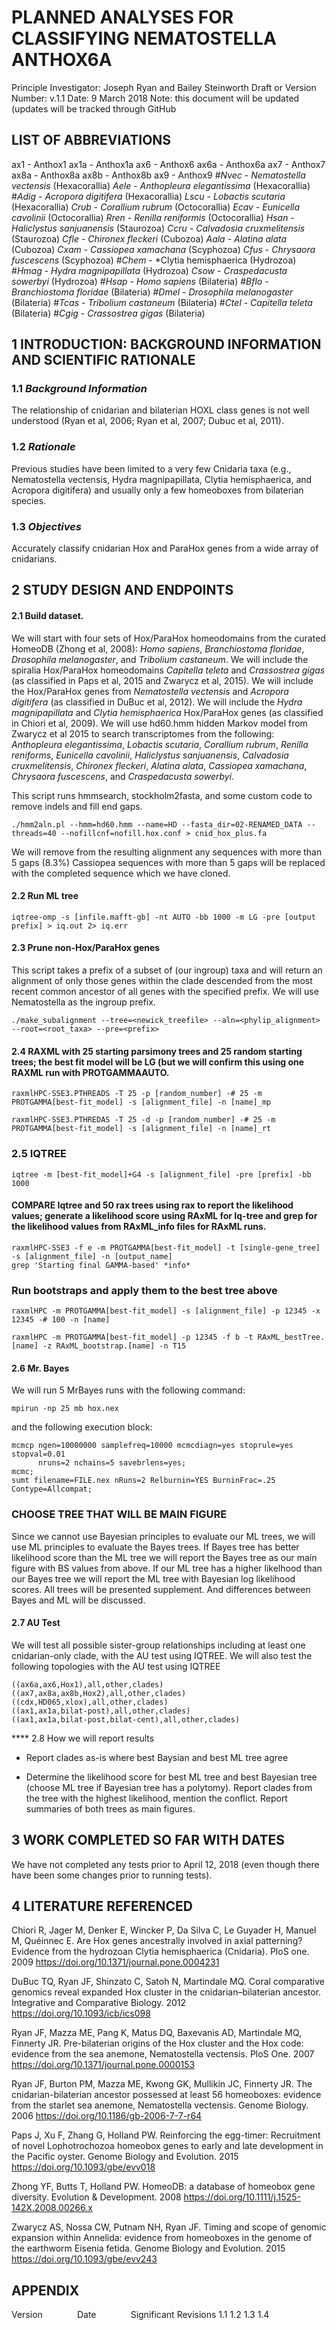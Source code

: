 # PLANNED ANALYSES FOR CLASSIFYING NEMATOSTELLA ANTHOX6A
 Principle Investigator: Joseph Ryan and Bailey Steinworth
 Draft or Version Number: v.1.1
 Date: 9 March 2018
 Note: this document will be updated (updates will be tracked through GitHub

## LIST OF ABBREVIATIONS

ax1  - Anthox1
ax1a - Anthox1a
ax6  - Anthox6
ax6a - Anthox6a
ax7  - Anthox7
ax8a - Anthox8a
ax8b - Anthox8b
ax9  - Anthox9
#*Nvec* - *Nematostella vectensis* (Hexacorallia)
*Aele* - *Anthopleura elegantissima* (Hexacorallia)
#*Adig* - *Acropora digitifera* (Hexacorallia)
*Lscu* - *Lobactis scutaria* (Hexacorallia)
*Crub* - *Corallium rubrum* (Octocorallia)
*Ecav* - *Eunicella cavolinii* (Octocorallia)
*Rren* - *Renilla reniformis* (Octocorallia)
*Hsan* - *Haliclystus sanjuanensis* (Staurozoa)
*Ccru* - *Calvadosia cruxmelitensis* (Staurozoa)
*Cfle* - *Chironex fleckeri* (Cubozoa)
*Aala* - *Alatina alata* (Cubozoa)
*Cxam* - *Cassiopea xamachana* (Scyphozoa)
*Cfus* - *Chrysaora fuscescens* (Scyphozoa)
#*Chem* - *Clytia hemisphaerica (Hydrozoa)
#*Hmag* - *Hydra magnipapillata* (Hydrozoa)
*Csow* - *Craspedacusta sowerbyi* (Hydrozoa)
#*Hsap* - *Homo sapiens* (Bilateria)
#*Bflo* - *Branchiostoma floridae* (Bilateria)
#*Dmel* - *Drosophila melanogaster* (Bilateria)
#*Tcas* - *Tribolium castaneum* (Bilateria)
#*Ctel* - *Capitella teleta* (Bilateria)
#*Cgig* - *Crassostrea gigas* (Bilateria)

## 1 INTRODUCTION: BACKGROUND INFORMATION AND SCIENTIFIC RATIONALE

### 1.1 _Background Information_

The relationship of cnidarian and bilaterian HOXL class genes is not well understood (Ryan et al, 2006; Ryan et al, 2007; Dubuc et al, 2011).

### 1.2 _Rationale_

Previous studies have been limited to a very few Cnidaria taxa (e.g., Nematostella vectensis, Hydra magnipapillata, Clytia hemisphaerica, and Acropora digitifera) and usually only a few homeoboxes from bilaterian species.

### 1.3 _Objectives_

Accurately classify cnidarian Hox and ParaHox genes from a wide array of cnidarians.

## 2 STUDY DESIGN AND ENDPOINTS

#### 2.1 Build dataset.

We will start with four sets of Hox/ParaHox homeodomains from the curated HomeoDB (Zhong et al, 2008): *Homo sapiens*, *Branchiostoma floridae*, *Drosophila melanogaster*, and *Tribolium castaneum*. We will include the spiralia Hox/ParaHox homeodomains *Capitella teleta* and *Crassostrea gigas* (as classified in Paps et al, 2015 and Zwarycz et al, 2015). We will include the Hox/ParaHox genes from *Nematostella vectensis* and *Acropora digitifera* (as classified in DuBuc et al, 2012). We will include the *Hydra magnipapillata* and *Clytia hemisphaerica* Hox/ParaHox genes (as classified in Chiori et al, 2009). We will use hd60.hmm hidden Markov model from Zwarycz et al 2015 to search transcriptomes from the following:  *Anthopleura elegantissima*, *Lobactis scutaria*, *Corallium rubrum*, *Renilla reniforms*, *Eunicella cavolinii*, *Haliclystus sanjuanensis*, *Calvadosia cruxmelitensis*, *Chironex fleckeri*, *Alatina alata*, *Cassiopea xamachana*, *Chrysaora fuscescens*, and *Craspedacusta sowerbyi*.

This script runs hmmsearch, stockholm2fasta, and some custom code to remove indels and fill end gaps.
```
./hmm2aln.pl --hmm=hd60.hmm --name=HD --fasta_dir=02-RENAMED_DATA --threads=40 --nofillcnf=nofill.hox.conf > cnid_hox_plus.fa
```

We will remove from the resulting alignment any sequences with more than 5 gaps (8.3%)
Cassiopea sequences with more than 5 gaps will be replaced with the completed sequence which we have cloned.

#### 2.2 Run ML tree

```
iqtree-omp -s [infile.mafft-gb] -nt AUTO -bb 1000 -m LG -pre [output prefix] > iq.out 2> iq.err
```

#### 2.3 Prune non-Hox/ParaHox genes

This script takes a prefix of a subset of (our ingroup) taxa and will return an alignment of only those genes within the clade descended from the most recent common ancestor of all genes with the specified prefix. We will use Nematostella as the ingroup prefix.
```
./make_subalignment --tree=<newick_treefile> --aln=<phylip_alignment> --root=<root_taxa> --pre=<prefix>
```

#### 2.4  RAXML with 25 starting parsimony trees and 25 random starting trees; the best fit model will be LG (but we will confirm this using one RAXML run with PROTGAMMAAUTO.

```
raxmlHPC-SSE3.PTHREADS -T 25 -p [random_number] -# 25 -m PROTGAMMA[best-fit_model] -s [alignment_file] -n [name]_mp
```
```
raxmlHPC-SSE3.PTHREDAS -T 25 -d -p [random_number] -# 25 -m PROTGAMMA[best-fit_model] -s [alignment_file] -n [name]_rt
```

### 2.5 IQTREE
```
iqtree -m [best-fit_model]+G4 -s [alignment_file] -pre [prefix] -bb 1000
```

#### COMPARE Iqtree and 50 rax trees using rax to report the likelihood values; generate a likelihood score using RAxML for Iq-tree and grep for the likelihood values from RAxML_info files for RAxML runs.

```
raxmlHPC-SSE3 -f e -m PROTGAMMA[best-fit_model] -t [single-gene_tree] -s [alignment_file] -n [output_name]
grep 'Starting final GAMMA-based' *info*
```

### Run bootstraps and apply them to the best tree above
```
raxmlHPC -m PROTGAMMA[best-fit_model] -s [alignment_file] -p 12345 -x 12345 -# 100 -n [name]
```

```
raxmlHPC -m PROTGAMMA[best-fit_model] -p 12345 -f b -t RAxML_bestTree.[name] -z RAxML_bootstrap.[name] -n T15
```

#### 2.6 Mr. Bayes

We will run 5 MrBayes runs with the following command:

```mpirun -np 25 mb hox.nex```

and the following execution block:

```prset aamodelpr = fixed(LG); lset rates = gamma;
mcmcp ngen=10000000 samplefreq=10000 mcmcdiagn=yes stoprule=yes stopval=0.01
      nruns=2 nchains=5 savebrlens=yes;
mcmc;
sumt filename=FILE.nex nRuns=2 Relburnin=YES BurninFrac=.25 Contype=Allcompat;
```

### CHOOSE TREE THAT WILL BE MAIN FIGURE

Since we cannot use Bayesian principles to evaluate our ML trees, we will use ML principles to evaluate the Bayes trees. If Bayes tree has better likelihood score than the ML tree we will report the Bayes tree as our main figure with BS values from above. If our ML tree has a higher likelhood than our Bayes tree we will report the ML tree with Bayesian log likelihood scores.
All trees will be presented supplement.  And differences between Bayes and ML will be discussed.

#### 2.7 AU Test

We will test all possible sister-group relationships including at least one cnidarian-only clade, with the AU test using IQTREE. We will also test the following topologies with the AU test using IQTREE
```
((ax6a,ax6,Hox1),all,other,clades)
((ax7,ax8a,ax8b,Hox2),all,other,clades)
((cdx,HD065,xlox),all,other,clades)
((ax1,ax1a,bilat-post),all,other,clades)
((ax1,ax1a,bilat-post,bilat-cent),all,other,clades)
```

**** 2.8 How we will report results

* Report clades as-is where best Baysian and best ML tree agree 

* Determine the likelihood score for best ML tree and best Bayesian tree (choose ML tree if Bayesian tree has a polytomy). Report clades from the tree with the highest likelihood, mention the conflict.  Report summaries of both trees as main figures. 

## 3 WORK COMPLETED SO FAR WITH DATES

We have not completed any tests prior to April 12, 2018 (even though there have been some changes prior to running tests).

## 4 LITERATURE REFERENCED

Chiori R, Jager M, Denker E, Wincker P, Da Silva C, Le Guyader H, Manuel M, Quéinnec E. Are Hox genes ancestrally involved in axial patterning? Evidence from the hydrozoan Clytia hemisphaerica (Cnidaria). PloS one. 2009 https://doi.org/10.1371/journal.pone.0004231

DuBuc TQ, Ryan JF, Shinzato C, Satoh N, Martindale MQ. Coral comparative genomics reveal expanded Hox cluster in the cnidarian–bilaterian ancestor. Integrative and Comparative Biology. 2012 https://doi.org/10.1093/icb/ics098

Ryan JF, Mazza ME, Pang K, Matus DQ, Baxevanis AD, Martindale MQ, Finnerty JR. Pre-bilaterian origins of the Hox cluster and the Hox code: evidence from the sea anemone, Nematostella vectensis. PloS One. 2007 https://doi.org/10.1371/journal.pone.0000153

Ryan JF, Burton PM, Mazza ME, Kwong GK, Mullikin JC, Finnerty JR. The cnidarian-bilaterian ancestor possessed at least 56 homeoboxes: evidence from the starlet sea anemone, Nematostella vectensis. Genome Biology. 2006 https://doi.org/10.1186/gb-2006-7-7-r64

Paps J, Xu F, Zhang G, Holland PW. Reinforcing the egg-timer: Recruitment of novel Lophotrochozoa homeobox genes to early and late development in the Pacific oyster. Genome Biology and Evolution. 2015 https://doi.org/10.1093/gbe/evv018

Zhong YF, Butts T, Holland PW. HomeoDB: a database of homeobox gene diversity. Evolution & Development. 2008 https://doi.org/10.1111/j.1525-142X.2008.00266.x

Zwarycz AS, Nossa CW, Putnam NH, Ryan JF. Timing and scope of genomic expansion within Annelida: evidence from homeoboxes in the genome of the earthworm Eisenia fetida. Genome Biology and Evolution. 2015 https://doi.org/10.1093/gbe/evv243

## APPENDIX

Version&nbsp; &nbsp; &nbsp; &nbsp;&nbsp;&nbsp;&nbsp;&nbsp;&nbsp; &nbsp;Date&nbsp; &nbsp; &nbsp; &nbsp; &nbsp; &nbsp; &nbsp; Significant Revisions
1.1
1.2
1.3
1.4
